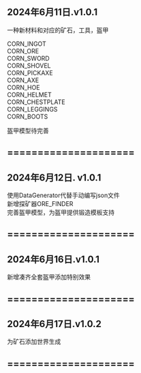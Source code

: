 2024年6月11日.v1.0.1
-
一种新材料和对应的矿石，工具，盔甲

CORN_INGOT      \
CORN_ORE        \
CORN_SWORD      \
CORN_SHOVEL     \
CORN_PICKAXE    \
CORN_AXE        \
CORN_HOE        \
CORN_HELMET     \
CORN_CHESTPLATE \
CORN_LEGGINGS   \
CORN_BOOTS      

盔甲模型待完善

=====================
-

2024年6月12日.     v1.0.1
-
使用DataGenerator代替手动编写json文件\
新增探矿器ORE_FINDER\
完善盔甲模型，为盔甲提供锻造模板支持

=====================
-

2024年6月16日.v1.0.1
-
新增凑齐全套盔甲添加特别效果

=====================
-

2024年6月17日.v1.0.2
--

为矿石添加世界生成

=====================
-

